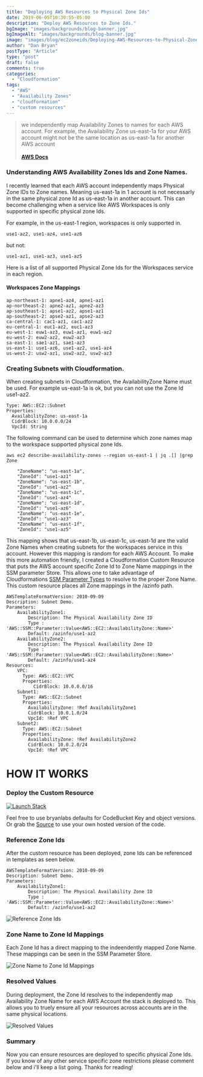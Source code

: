 ```yaml
---
title: "Deploying AWS Resources to Physical Zone Ids"
date: 2019-06-05T10:30:55-05:00
description: "Deploy AWS Resources to Zone Ids."
bgImage: "images/backgrounds/blog-banner.jpg"
bgImageAlt: "images/backgrounds/blog-banner.jpg"
image: "images/blog/ec2zoneids/Deploying-AWS-Resources-to-Physical-Zone-Ids.PNG"
author: "Dan Bryan"
postType: "Article"
type: "post"
draft: false
comments: true
categories: 
  - "Cloudformation"
tags:
  - "AWS"
  - "Availability Zones"
  - "cloudformation"
  - "custom resources"
---
```


>we independently map Availability Zones to names for each AWS account. For example, the Availability Zone us-east-1a for your AWS account might not be the same location as us-east-1a for another AWS account<br><br> **[AWS Docs](https://docs.aws.amazon.com/AWSEC2/latest/UserGuide/using-regions-availability-zones.html)**

### Understanding AWS Availability Zones Ids and Zone Names. 

I recently learned that each AWS account independently maps Physical Zone IDs to Zone names. Meaning us-east-1a in 1 account is not necessarly in the same physical zone Id as us-east-1a in another account. This can become challenging when a service like AWS Workspaces is only supported in specific physical zone Ids. 

For example, in the us-east-1 region, workspaces is only supported in.  

````
use1-az2, use1-az4, use1-az6
````    

but not:  

````
use1-az1, use1-az3, use1-az5
````    

Here is a list of all supported Physical Zone Ids for the Workspaces service in each region.  

#### Workspaces Zone Mappings

````
ap-northeast-1: apne1-az4, apne1-az1
ap-northeast-2: apne2-az1, apne2-az3
ap-southeast-1: apse1-az2, apse1-az1
ap-southeast-2: apse2-az1, apse2-az3
ca-central-1: cac1-az1, cac1-az2
eu-central-1: euc1-az2, euc1-az3
eu-west-1: euw1-az3, euw1-az1, euw1-az2
eu-west-2: euw2-az2, euw2-az3
sa-east-1: sae1-az1, sae1-az3
us-east-1: use1-az6, use1-az2, use1-az4
us-west-2: usw2-az1, usw2-az2, usw2-az3
````

### Creating Subnets with Cloudformation.  

When creating subnets in Cloudformation, the AvailabilityZone Name must be used.  For example us-east-1a is ok, but you can not use the Zone Id use1-az2.
````
Type: AWS::EC2::Subnet
Properties: 
  AvailabilityZone: us-east-1a
  CidrBlock: 10.0.0.0/24
  VpcId: String
  ````
The following command can be used to determine which zone names map to the workspace supported physical zone Ids.

````
aws ec2 describe-availability-zones --region us-east-1 | jq .[] |grep Zone
````    

````
    "ZoneName": "us-east-1a",
    "ZoneId": "use1-az1"
    "ZoneName": "us-east-1b",
    "ZoneId": "use1-az2"
    "ZoneName": "us-east-1c",
    "ZoneId": "use1-az4"
    "ZoneName": "us-east-1d",
    "ZoneId": "use1-az6"
    "ZoneName": "us-east-1e",
    "ZoneId": "use1-az3"
    "ZoneName": "us-east-1f",
    "ZoneId": "use1-az5"
````

This mapping shows that us-east-1b, us-east-1c, us-east-1d are the valid Zone Names when creating subnets for the workspaces service in this account. However this mapping is random for each AWS Account. To make this more automation friendly, I created a Cloudformation Custom Resource that puts the AWS account specific Zone Id to Zone Name mappings in the SSM parameter Store. This allows one to take advantage of Cloudformations [SSM Parameter Types](https://docs.aws.amazon.com/AWSCloudFormation/latest/UserGuide/parameters-section-structure.html#aws-ssm-parameter-types) to resolve to the proper Zone Name. This custom resource places all Zone mappings in the /azinfo path.


````
AWSTemplateFormatVersion: 2010-09-09
Description: Subnet Demo.
Parameters:
    AvailabilityZone1:
        Description: The Physical Availability Zone ID
        Type : 'AWS::SSM::Parameter::Value<AWS::EC2::AvailabilityZone::Name>'
        Default: /azinfo/use1-az2
    AvailabilityZone2:
        Description: The Physical Availability Zone ID
        Type : 'AWS::SSM::Parameter::Value<AWS::EC2::AvailabilityZone::Name>'
        Default: /azinfo/use1-az4
Resources:
    VPC:
      Type: AWS::EC2::VPC
      Properties:
          CidrBlock: 10.0.0.0/16
    Subnet1:
      Type: AWS::EC2::Subnet
      Properties: 
        AvailabilityZone: !Ref AvailabilityZone1
        CidrBlock: 10.0.1.0/24
        VpcId: !Ref VPC
    Subnet2:
      Type: AWS::EC2::Subnet
      Properties: 
        AvailabilityZone: !Ref AvailabilityZone2
        CidrBlock: 10.0.2.0/24
        VpcId: !Ref VPC
````

# HOW IT WORKS  

### Deploy the Custom Resource  

[![Launch Stack](https://cdn.rawgit.com/buildkite/cloudformation-launch-stack-button-svg/master/launch-stack.svg)](https://console.aws.amazon.com/cloudformation/home#/stacks/new?stackName=ec2zoneids&templateURL=https://bryanlabs-public.s3.amazonaws.com/bryanlabs.net_files/blog/ec2zoneids/ec2ZoneIds.yml)

Feel free to use bryanlabs defaults for CodeBucket Key and object versions.  
Or grab the [Source](https://github.com/bryanlabs/cloudformation-custom-resources/tree/master/python/ec2ZoneIds) to use your own hosted version of the code.  


### Reference Zone Ids  

After the custom resource has been deployed, zone Ids can be referenced in templates as seen below.  


````
AWSTemplateFormatVersion: 2010-09-09
Description: Subnet Demo.
Parameters:
    AvailabilityZone1:
        Description: The Physical Availability Zone ID
        Type : 'AWS::SSM::Parameter::Value<AWS::EC2::AvailabilityZone::Name>'
        Default: /azinfo/use1-az2
````
![Reference Zone Ids](../../images/blog/ec2zoneids/Reference-Zone-Ids.PNG)


### Zone Name to Zone Id Mappings  

Each Zone Id has a direct mapping to the indeendently mapped Zone Name. These mappings can be seen in the SSM Parameter Store.  

![Zone Name to Zone Id Mappings](../../images/blog/ec2zoneids/Zone-Name-to-Zone-Id-Mappings.PNG)


### Resolved Values  

During deployment, the Zone Id resolves to the independently map Availability Zone Name for each AWS Account the stack is deployed to. This allows you to truely ensure all your resources across accounts are in the same physical locations.  

![Resolved Values](../../images/blog/ec2zoneids/Resolved-Values.PNG)

### Summary  

Now you can ensure resources are deployed to specific physical Zone Ids. If you know of any other service specific zone restrictions please comment below and i'll keep a list going. Thanks for reading! 